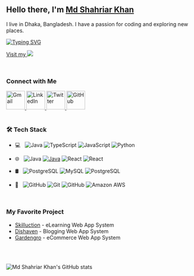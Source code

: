 


## Hello there, I'm [Md Shahriar Khan](https://shahriarkhan.info)
I live in Dhaka, Bangladesh. I have a passion for coding and exploring new places.

[![Typing SVG](https://readme-typing-svg.demolab.com?font=Fira+Code&pause=1000&width=435&lines=I+am+a+passionate+Software+Engineer;I+am+Md+Shahriar+Khan)](https://git.io/typing-svg)


<a href="https://shahriarkhan.info"> Visit my <img src="https://img.shields.io/badge/portfolio-0A0A0A?style=for-the-badge&logo=dev.to&logoColor=white"> </a>
 
<br/>

### Connect with Me

<a href="mailto:shahriar.khan099@gmail.com">
    <img width="50px" src="https://user-images.githubusercontent.com/87497469/204072698-3df67af4-ed93-4708-b025-d552c6bd8f44.svg" alt="Gmail"/>
</a>
	
<a href="https://www.linkedin.com/in/shahriarkhan099/" target="_blank">
	<img width="50px" src="https://user-images.githubusercontent.com/87497469/204072724-84eb6e97-35ab-4f7e-b7fc-2605e30767b4.svg" alt="LinkedIn"/>
</a>

<a href="https://twitter.com/shahriarkhan099" target="_blank">
    <img width="50px" src="https://user-images.githubusercontent.com/87497469/204072750-a67c5225-725e-4b35-bc0c-f98c910dc0cd.svg" alt="Twitter" />
</a>

<a href="https://github.com/shahriarkhan099" target="_blank">
    <img width="50px" src="https://user-images.githubusercontent.com/87497469/204072714-7f7b6687-93ff-46ae-a470-a21a8c6f9158.svg" alt="GitHub"/>
</a>


<br/>
<br/>

<h3>🛠 Tech Stack</h3>

- 💻 &nbsp;  ![Java](https://img.shields.io/badge/-Java-black?style=flat-square&logo=java)
![TypeScript](https://img.shields.io/badge/-TypeScript-black?style=flat-square&logo=typescript)
![JavaScript](https://img.shields.io/badge/-JavaScript-black?style=flat-square&logo=javascript)
![Python](https://img.shields.io/badge/-Python-black?style=flat-square&logo=python)

- 🌐 &nbsp; 
![Java](https://img.shields.io/badge/-Spring%20Boot-black?style=flat-square&logo=springboot)
[![Java](https://img.shields.io/badge/-Java-black?style=flat-square&logo=java)](https://github.com/)
![React](https://img.shields.io/badge/-React-black?style=flat-square&logo=react)
![React](https://img.shields.io/badge/-Angular-black?style=flat-square&logo=angular)
<!-- ![Java](https://img.shields.io/badge/-Express.Js-black?style=flat-square&logo=express) -->

- 🛢 &nbsp; 
![PostgreSQL](https://img.shields.io/badge/-PostgreSQL-black?style=flat-square&logo=postgresql)
![MySQL](https://img.shields.io/badge/-MySQL-black?style=flat-square&logo=mysql)
![PostgreSQL](https://img.shields.io/badge/-MongoDB-black?style=flat-square&logo=mongodb)
<!-- ![MySQL](https://img.shields.io/badge/-Redis-black?style=flat-square&logo=redis) -->

- 🔧 &nbsp;
![GitHub](https://img.shields.io/badge/-GitHub-black?style=flat-square&logo=github)
![Git](https://img.shields.io/badge/-Git-black?style=flat-square&logo=git)
![GitHub](https://img.shields.io/badge/-Jenkins-black?style=flat-square&logo=jenkins)
![Amazon AWS](https://img.shields.io/badge/Amazon%20AWS-black?style=flat-square&logo=amazon-aws)

<br/>

### My Favorite Project
* <a href="https://github.com/shahriarkhan099/skilluction">Skilluction</a> - eLearning Web App System
* <a href="https://github.com/shahriarkhan099/dishaven">Dishaven</a> - Blogging Web App System
* <a href="https://github.com/shahriarkhan099/gardengro">Gardengro</a> - eCommerce Web App System


<br/>
<br/>

 ![Md Shahriar Khan's GitHub stats](https://github-readme-stats.vercel.app/api?username=shahriarkhan099&show_icons=true&theme=dark)

<br/>



